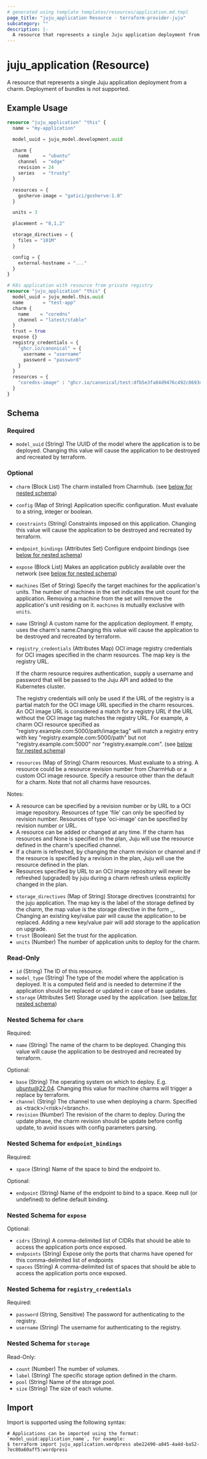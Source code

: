 ```yaml
---
# generated using template templates/resources/application.md.tmpl
page_title: "juju_application Resource - terraform-provider-juju"
subcategory: ""
description: |-
  A resource that represents a single Juju application deployment from a charm. Deployment of bundles is not supported.
---
```


# juju_application (Resource)

A resource that represents a single Juju application deployment from a charm. Deployment of bundles is not supported.

## Example Usage
```terraform
resource "juju_application" "this" {
  name = "my-application"

  model_uuid = juju_model.development.uuid

  charm {
    name     = "ubuntu"
    channel  = "edge"
    revision = 24
    series   = "trusty"
  }

  resources = {
    gosherve-image = "gatici/gosherve:1.0"
  }

  units = 3

  placement = "0,1,2"

  storage_directives = {
    files = "101M"
  }

  config = {
    external-hostname = "..."
  }
}

# K8s application with resource from private registry
resource "juju_application" "this" {
  model_uuid = juju_model.this.uuid
  name       = "test-app"
  charm {
    name    = "coredns"
    channel = "latest/stable"
  }
  trust = true
  expose {}
  registry_credentials = {
    "ghcr.io/canonical" = {
      username = "username"
      password = "password"
    }
  }
  resources = {
    "coredns-image" : "ghcr.io/canonical/test:dfb5e3fa84d9476c492c8693d7b2417c0de8742f"
  }
}
```

<!-- schema generated by tfplugindocs -->
## Schema

### Required

- `model_uuid` (String) The UUID of the model where the application is to be deployed. Changing this value will cause the application to be destroyed and recreated by terraform.

### Optional

- `charm` (Block List) The charm installed from Charmhub. (see [below for nested schema](#nestedblock--charm))
- `config` (Map of String) Application specific configuration. Must evaluate to a string, integer or boolean.
- `constraints` (String) Constraints imposed on this application. Changing this value will cause the application to be destroyed and recreated by terraform.
- `endpoint_bindings` (Attributes Set) Configure endpoint bindings (see [below for nested schema](#nestedatt--endpoint_bindings))
- `expose` (Block List) Makes an application publicly available over the network (see [below for nested schema](#nestedblock--expose))
- `machines` (Set of String) Specify the target machines for the application's units. The number of machines in the set indicates the unit count for the application. Removing a machine from the set will remove the application's unit residing on it. `machines` is mutually exclusive with `units`.
- `name` (String) A custom name for the application deployment. If empty, uses the charm's name.Changing this value will cause the application to be destroyed and recreated by terraform.
- `registry_credentials` (Attributes Map) OCI image registry credentials for OCI images specified in the charm resources. The map key is the registry URL.

	If the charm resource requires authentication, supply a username and password that will be passed to the Juju API and added to the Kubernetes cluster.

	The registry credentials will only be used if the URL of the registry is a partial match for the OCI image URL specified in the charm resources.
	An OCI image URL is considered a match for a registry URL if the URL without the OCI image tag matches the registry URL. For example, 
	a charm OCI resource specified as "registry.example.com:5000/path/image:tag" will match a registry entry with key "registry.example.com:5000/path" 
	but not "registry.example.com:5000" nor "registry.example.com". (see [below for nested schema](#nestedatt--registry_credentials))
- `resources` (Map of String) Charm resources. Must evaluate to a string. A resource could be a resource revision number from CharmHub or a custom OCI image resource.
Specify a resource other than the default for a charm. Note that not all charms have resources.

Notes:
* A resource can be specified by a revision number or by URL to a OCI image repository. Resources of type 'file' can only be specified by revision number. Resources of type 'oci-image' can be specified by revision number or URL.
* A resource can be added or changed at any time. If the charm has resources and None is specified in the plan, Juju will use the resource defined in the charm's specified channel.
* If a charm is refreshed, by changing the charm revision or channel and if the resource is specified by a revision in the plan, Juju will use the resource defined in the plan.
* Resources specified by URL to an OCI image repository will never be refreshed (upgraded) by juju during a charm refresh unless explicitly changed in the plan.
- `storage_directives` (Map of String) Storage directives (constraints) for the juju application. The map key is the label of the storage defined by the charm, the map value is the storage directive in the form <pool>,<count>,<size>. Changing an existing key/value pair will cause the application to be replaced. Adding a new key/value pair will add storage to the application on upgrade.
- `trust` (Boolean) Set the trust for the application.
- `units` (Number) The number of application units to deploy for the charm.

### Read-Only

- `id` (String) The ID of this resource.
- `model_type` (String) The type of the model where the application is deployed. It is a computed field and is needed to determine if the application should be replaced or updated in case of base updates.
- `storage` (Attributes Set) Storage used by the application. (see [below for nested schema](#nestedatt--storage))

<a id="nestedblock--charm"></a>
### Nested Schema for `charm`

Required:

- `name` (String) The name of the charm to be deployed.  Changing this value will cause the application to be destroyed and recreated by terraform.

Optional:

- `base` (String) The operating system on which to deploy. E.g. ubuntu@22.04. Changing this value for machine charms will trigger a replace by terraform.
- `channel` (String) The channel to use when deploying a charm. Specified as \<track>/\<risk>/\<branch>.
- `revision` (Number) The revision of the charm to deploy. During the update phase, the charm revision should be update before config update, to avoid issues with config parameters parsing.


<a id="nestedatt--endpoint_bindings"></a>
### Nested Schema for `endpoint_bindings`

Required:

- `space` (String) Name of the space to bind the endpoint to.

Optional:

- `endpoint` (String) Name of the endpoint to bind to a space. Keep null (or undefined) to define default binding.


<a id="nestedblock--expose"></a>
### Nested Schema for `expose`

Optional:

- `cidrs` (String) A comma-delimited list of CIDRs that should be able to access the application ports once exposed.
- `endpoints` (String) Expose only the ports that charms have opened for this comma-delimited list of endpoints
- `spaces` (String) A comma-delimited list of spaces that should be able to access the application ports once exposed.


<a id="nestedatt--registry_credentials"></a>
### Nested Schema for `registry_credentials`

Required:

- `password` (String, Sensitive) The password for authenticating to the registry.
- `username` (String) The username for authenticating to the registry.


<a id="nestedatt--storage"></a>
### Nested Schema for `storage`

Read-Only:

- `count` (Number) The number of volumes.
- `label` (String) The specific storage option defined in the charm.
- `pool` (String) Name of the storage pool.
- `size` (String) The size of each volume.


## Import

Import is supported using the following syntax:

```shell
# Applications can be imported using the format: `model_uuid:application_name`, for example:
$ terraform import juju_application.wordpress abe22490-a845-4a4d-ba52-7ec80a60aff5:wordpress
```
